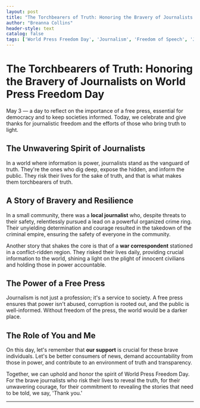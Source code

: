 ```yaml
---
layout: post
title: "The Torchbearers of Truth: Honoring the Bravery of Journalists on World Press Freedom Day"
author: "Breanna Collins"
header-style: text
catalog: false
tags: ['World Press Freedom Day', 'Journalism', 'Freedom of Speech', 'Journalist Appreciation', 'Community Safety', 'War Correspondent', 'News Consumers', 'Truth and Transparency']
---
```


# The Torchbearers of Truth: Honoring the Bravery of Journalists on World Press Freedom Day  

May 3 — a day to reflect on the importance of a free press, essential for democracy and to keep societies informed. Today, we celebrate and give thanks for journalistic freedom and the efforts of those who bring truth to light.  

## The Unwavering Spirit of Journalists  

In a world where information is power, journalists stand as the vanguard of truth. They're the ones who dig deep, expose the hidden, and inform the public. They risk their lives for the sake of truth, and that is what makes them torchbearers of truth.  

## A Story of Bravery and Resilience  

In a small community, there was a **local journalist** who, despite threats to their safety, relentlessly pursued a lead on a powerful organized crime ring. Their unyielding determination and courage resulted in the takedown of the criminal empire, ensuring the safety of everyone in the community.  

Another story that shakes the core is that of a **war correspondent** stationed in a conflict-ridden region. They risked their lives daily, providing crucial information to the world, shining a light on the plight of innocent civilians and holding those in power accountable.  

## The Power of a Free Press  

Journalism is not just a profession; it's a service to society. A free press ensures that power isn't abused, corruption is rooted out, and the public is well-informed. Without freedom of the press, the world would be a darker place.  

## The Role of You and Me  

On this day, let's remember that **our support** is crucial for these brave individuals. Let's be better consumers of news, demand accountability from those in power, and contribute to an environment of truth and transparency.  

Together, we can uphold and honor the spirit of World Press Freedom Day. For the brave journalists who risk their lives to reveal the truth, for their unwavering courage, for their commitment to revealing the stories that need to be told, we say, 'Thank you.'  

---  
